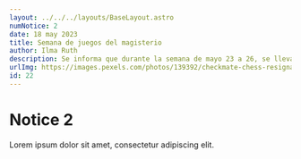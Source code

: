 ```yaml
---
layout: ../../../layouts/BaseLayout.astro
numNotice: 2
date: 18 may 2023
title: Semana de juegos del magisterio
author: Ilma Ruth
description: Se informa que durante la semana de mayo 23 a 26, se llevarán a cabo los Juegos del Magisterio de Zipaquirá, razón por la cual, los estudiantes desarrollarán en casa, Guías de Trabajo que abarcan temáticas de todas las asignaturas del plan de estudios.
urlImg: https://images.pexels.com/photos/139392/checkmate-chess-resignation-conflict-139392.jpeg?auto=compress&cs=tinysrgb&w=1260&h=750&dpr=1
id: 22
---
```


# Notice 2

Lorem ipsum dolor sit amet, consectetur adipiscing elit.

